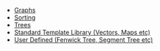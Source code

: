 - [Graphs](Graphs)
- [Sorting](Sorting)
- [Trees](Trees)
- [Standard Template Library (Vectors, Maps etc)](Standard%20Template%20Library%20(Vectors%2C%20Maps%20etc))
- [User Defined (Fenwick Tree, Segment Tree etc)](User%20Defined%20(Fenwick%20Tree%2C%20Segment%20Tree%20etc))

